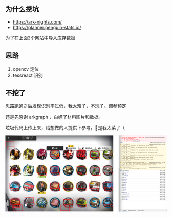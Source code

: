 ## 为什么挖坑

+ https://ark-nights.com/
+ https://planner.penguin-stats.io/

为了在上面2个网站中导入库存数据

## 思路
1. opencv 定位
2. tessreact 识别

## 不挖了
思路跑通之后发现识别率过低，我太难了，不玩了。调参预定

还是先感谢 arkgraph ，白嫖了材料图片和数据。

垃圾代码上传上来，给想做的人提供下参考。是我太菜了（

![](demo.png)
